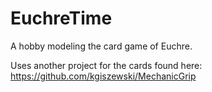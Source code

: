 # EuchreTime
A hobby modeling the card game of Euchre.

Uses another project for the cards found here: https://github.com/kgiszewski/MechanicGrip

